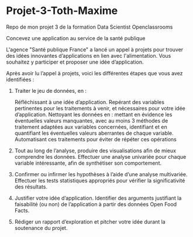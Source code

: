 # Projet-3-Toth-Maxime
Repo de mon projet 3 de la formation Data Scientist Openclassrooms

Concevez une application au service de la santé publique

L'agence "Santé publique France" a lancé un appel à projets pour trouver des idées innovantes d’applications en lien avec l'alimentation. Vous souhaitez y participer et proposer une idée d’application.

Après avoir lu l’appel à projets, voici les différentes étapes que vous avez identifiées :

1) Traiter le jeu de données, en :

    Réfléchissant à une idée d’application.
    Repérant des variables pertinentes pour les traitements à venir, et nécessaires pour votre idée d’application.
    Nettoyant les données en :
        mettant en évidence les éventuelles valeurs manquantes, avec au moins 3 méthodes de traitement adaptées aux variables concernées,
        identifiant et en quantifiant les éventuelles valeurs aberrantes de chaque variable.
    Automatisant ces traitements pour éviter de répéter ces opérations

2) Tout au long de l’analyse, produire des visualisations afin de mieux comprendre les données. Effectuer une analyse univariée pour chaque variable intéressante, afin de synthétiser son comportement.

3) Confirmer ou infirmer les hypothèses à l’aide d’une analyse multivariée. Effectuer les tests statistiques appropriés pour vérifier la significativité des résultats.

4) Justifier votre idée d’application. Identifier des arguments justifiant la faisabilité (ou non) de l’application à partir des données Open Food Facts.

5) Rédiger un rapport d’exploration et pitcher votre idée durant la soutenance du projet.

